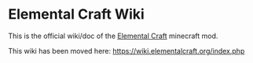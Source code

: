 Elemental Craft Wiki
====================

This is the official wiki/doc of the [Elemental Craft] minecraft mod.

This wiki has been moved here: https://wiki.elementalcraft.org/index.php

[Elemental Craft]: https://www.curseforge.com/minecraft/mc-mods/elemental-craft

